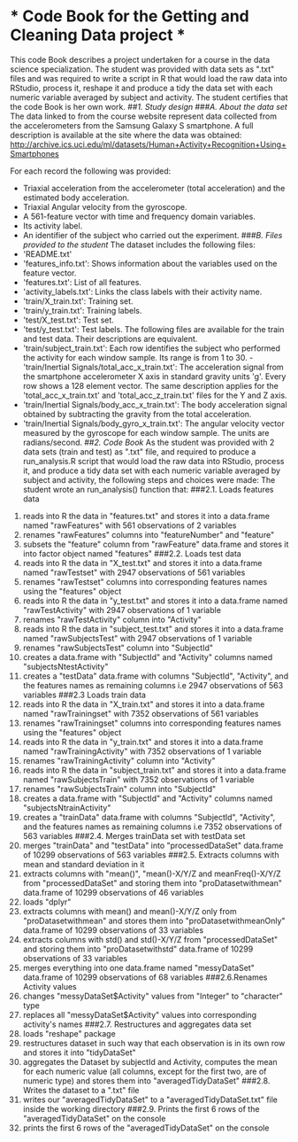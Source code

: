 # * Code Book for the Getting and Cleaning Data project *
This code Book describes a project undertaken for a course in the data science specialization.
 The student was provided with data sets as ".txt" files and was required to write a script in R that would  load the raw data into RStudio, process it, reshape it and produce  a tidy the data set with each numeric variable averaged by subject and activity.
The student certifies that the code Book is her own work.
##*1. Study design*
###*A. About the data set*
The data linked to from the course website represent data collected from the accelerometers from the Samsung Galaxy S smartphone. A full description is available at the site where the data was obtained:
http://archive.ics.uci.edu/ml/datasets/Human+Activity+Recognition+Using+Smartphones

For each record the following was provided:
- Triaxial acceleration from the accelerometer (total acceleration) and the estimated body acceleration.
- Triaxial Angular velocity from the gyroscope.
-  A 561-feature vector with time and frequency domain variables.
-  Its activity label.
-  An identifier of the subject who carried out the experiment.
###*B. Files provided to the student*
The dataset includes the following files:
-  'README.txt'
-  'features_info.txt': Shows information about the variables used on the feature vector.
-  'features.txt': List of all features.
-  'activity_labels.txt': Links the class labels with their activity name.
-  'train/X_train.txt': Training set.
-  'train/y_train.txt': Training labels.
-  'test/X_test.txt': Test set.
-  'test/y_test.txt': Test labels.
The following files are available for the train and test data. Their descriptions are equivalent.
- 'train/subject_train.txt': Each row identifies the subject who performed the activity for each window sample. Its range is from 1 to 30.
-'train/Inertial Signals/total_acc_x_train.txt': The acceleration signal from the smartphone accelerometer X axis in standard gravity units 'g'. Every row shows a 128 element vector. The same description applies for the 'total_acc_x_train.txt' and 'total_acc_z_train.txt' files for the Y and Z axis.
- 'train/Inertial Signals/body_acc_x_train.txt': The body acceleration signal obtained by subtracting the gravity from the total acceleration.
- 'train/Inertial Signals/body_gyro_x_train.txt': The angular velocity vector measured by the gyroscope for each window sample. The units are radians/second.
##*2. Code Book*
As the student was provided with 2 data sets (train and test) as ".txt" file, and required to produce a run_analysis.R script that would load the raw data into RStudio, process it, and produce  a tidy data set with each numeric variable averaged by subject and activity,  the following steps and choices were made:
The student wrote an run_analysis() function that:
###2.1. Loads features data
1. reads into R the data in "features.txt" and stores it into a data.frame named "rawFeatures" with 561 observations of 2 variables
2. renames "rawFeatures" columns into "featureNumber" and "feature"
3. subsets the "feature" column from "rawFeature" data.frame and stores it into factor object named "features"
###2.2. Loads test data
4. reads into R the data in "X_test.txt" and stores it into a data.frame named "rawTestset" with 2947 observations of 561 variables
5. renames "rawTestset" columns into corresponding features names using the "features" object
6. reads into R the data in "y_test.txt" and stores it into a data.frame named "rawTestActivity" with 2947 observations of 1 variable
7. renames "rawTestActivity" column into "Activity"
8. reads into R the data in "subject_test.txt" and stores it into a data.frame named "rawSubjectsTest" with 2947 observations of 1 variable
9. renames "rawSubjectsTest" column into "SubjectId"
10. creates a data.frame with "SubjectId" and "Activity" columns named "subjectsNtestActivity"
11. creates a "testData" data.frame with columns "SubjectId", "Activity", and the features names as remaining columns i.e 2947 observations of 563 variables
###2.3 Loads train data
12. reads into R the data in "X_train.txt" and stores it into a data.frame named "rawTrainingset" with 7352 observations of 561 variables
13. renames "rawTrainingset" columns into corresponding features names using the "features" object
14. reads into R the data in "y_train.txt" and stores it into a data.frame named "rawTrainingActivity" with 7352 observations of 1 variable
15. renames "rawTrainingActivity" column into "Activity"
16. reads into R the data in "subject_train.txt" and stores it into a data.frame named "rawSubjectsTrain" with 7352 observations of 1 variable
17. renames "rawSubjectsTrain" column into "SubjectId"
18. creates a data.frame with "SubjectId" and "Activity" columns named "subjectsNtrainActivity"
19. creates a "trainData" data.frame with columns "SubjectId", "Activity", and the features names as remaining columns i.e 7352 observations of 563 variables
###2.4. Merges trainData set with testData set
20. merges "trainData" and "testData" into "processedDataSet" data.frame of 10299 observations of 563 variables
###2.5. Extracts columns with mean and standard deviation in it
21. extracts columns with "mean()", "mean()-X/Y/Z and meanFreq()-X/Y/Z from "processedDataSet" and storing them into "proDatasetwithmean" data.frame of 10299 observations of 46 variables
22. loads "dplyr"
23. extracts columns with mean() and mean()-X/Y/Z only from "proDatasetwithmean" and stores them into "proDatasetwithmeanOnly" data.frame of 10299 observations of 33 variables
24. extracts columns with std() and std()-X/Y/Z from "processedDataSet" and storing them into "proDatasetwithstd" data.frame of 10299 observations of 33 variables
25. merges everything into one data.frame named "messyDataSet" data.frame of 10299 observations of 68 variables
###2.6.Renames Activity values
26. changes "messyDataSet$Activity" values from "Integer" to "character" type
27. replaces all "messyDataSet$Activity" values into corresponding activity's names
###2.7. Restructures and aggregates data set
28. loads "reshape" package
29. restructures dataset in such way that each observation is in its own row and stores it into "tidyDataSet"
30. aggregates the Dataset by subjectId and Activity, computes the mean for each numeric value (all columns, except for the first two, are of numeric type) and stores them into "averagedTidyDataSet"
###2.8. Writes the dataset to a ".txt" file
31. writes our "averagedTidyDataSet" to a "averagedTidyDataSet.txt" file inside the working directory
###2.9. Prints the first 6 rows of the "averagedTidyDataSet" on the console
32. prints the first 6 rows of the "averagedTidyDataSet" on the console
